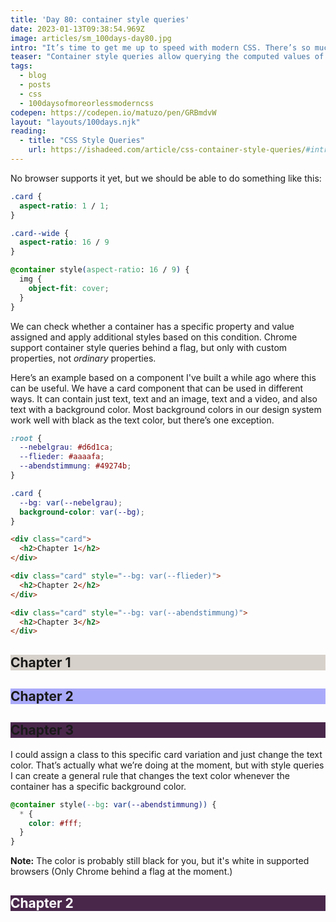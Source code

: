 ```yaml
---
title: 'Day 80: container style queries'
date: 2023-01-13T09:38:54.969Z
image: articles/sm_100days-day80.jpg
intro: "It’s time to get me up to speed with modern CSS. There’s so much new in CSS that I know too little about. To change that I’ve started [#100DaysOfMoreOrLessModernCSS](/blog/2022/100-days-of-more-or-less-modern-css/). Why more or less modern CSS? Because some topics will be about cutting-edge features, while other stuff has been around for quite a while already, but I just have little to no experience with it."
teaser: "Container style queries allow querying the computed values of a query container."
tags:
  - blog
  - posts
  - css
  - 100daysofmoreorlessmoderncss
codepen: https://codepen.io/matuzo/pen/GRBmdvW
layout: "layouts/100days.njk"
reading:
  - title: "CSS Style Queries"
    url: https://ishadeed.com/article/css-container-style-queries/#introducing-style-queries
---
```

No browser supports it yet, but we should be able to do something like this:

```css
.card {
  aspect-ratio: 1 / 1;
}

.card--wide {
  aspect-ratio: 16 / 9
}

@container style(aspect-ratio: 16 / 9) {
  img {
    object-fit: cover;
  }
}
```

We can check whether a container has a specific property and value assigned and apply additional styles based on this condition. Chrome support container style queries behind a flag, but only with custom properties, not _ordinary_ properties.


Here’s an example based on a component I've built a while ago where this can be useful. We have a card component that can be used in different ways. It can contain just text, text and an image, text and a video, and also text with a background color. Most background colors in our design system work well with black as the text color, but there’s one exception.

<style>
  :root {
  --nebelgrau: #d6d1ca;
  --flieder: #aaaafa;
  --abendstimmung: #49274b;
}

.card {
  --bg: var(--nebelgrau);
  background-color: var(--bg);
}

@container style(--bg: var(--abendstimmung)) {
  .sample2 * {
    color: #fff;
  }
}
</style>

```css
:root {
  --nebelgrau: #d6d1ca;
  --flieder: #aaaafa;
  --abendstimmung: #49274b;
}

.card {
  --bg: var(--nebelgrau);
  background-color: var(--bg);
}
```

```html
<div class="card">
  <h2>Chapter 1</h2>
</div>

<div class="card" style="--bg: var(--flieder)">
  <h2>Chapter 2</h2>
</div>

<div class="card" style="--bg: var(--abendstimmung)">
  <h2>Chapter 3</h2>
</div>
```

<div data-sample="simplified demo">
  <div class="card">
    <h2>Chapter 1</h2>
  </div>

  <div class="card" style="--bg: var(--flieder)">
    <h2>Chapter 2</h2>
  </div>

  <div class="card" style="--bg: var(--abendstimmung)">
    <h2>Chapter 3</h2>
  </div>
</div>

I could assign a class to this specific card variation and just change the text color. That’s actually what we’re doing at the moment, but with style queries I can create a general rule that changes the text color whenever the container has a specific background color.

```css
@container style(--bg: var(--abendstimmung)) {
  * {
    color: #fff;
  }
}
```

<div class="highlight"><strong>Note:</strong> The color is probably still black for you, but it's white in supported browsers (Only Chrome behind a flag at the moment.)</div>

<div data-sample="simplified demo" class="sample2">
  <div class="card" style="--bg: var(--abendstimmung)">
    <h2>Chapter 2</h2>
  </div>
</div>
